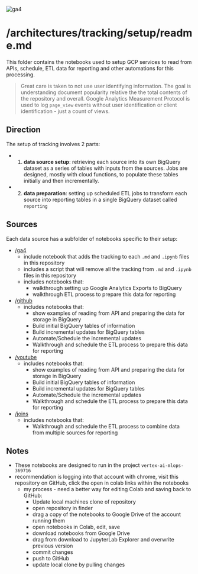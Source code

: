 ![ga4](https://www.google-analytics.com/collect?v=2&tid=G-6VDTYWLKX6&cid=1&en=page_view&sid=1&dl=statmike%2Fvertex-ai-mlops%2Farchitectures%2Ftracking%2Fsetup&dt=readme.md)

# /architectures/tracking/setup/readme.md

This folder contains the notebooks used to setup GCP services to read from APIs, schedule, ETL data for reporting and other automations for this processing.

>Great care is taken to not use user identifying information.  The goal is understanding document popularity relative the the total contents of the repository and overall.  Google Analytics Measurement Protocol is used to log `page_view` events without user identification or client identification - just a count of views.

## Direction
The setup of tracking involves 2 parts:
- 1. **data source setup**: retrieving each source into its own BigQuery dataset as a series of tables with inputs from the sources.  Jobs are designed, mostly with cloud functions, to populate these tables initially and then incrementally.
- 2. **data preparation**: setting up scheduled ETL jobs to transform each source into reporting tables in a single BigQuery dataset called `reporting`

## Sources
Each data source has a subfolder of notebooks specific to their setup:
- [/ga4](./ga4/readme.md)
    - include notebook that adds the tracking to each `.md` and `.ipynb` files in this repository
    - includes a script that will remove all the tracking from `.md` and `.ipynb` files in this repository
    - includes notebooks that:
        - walkthrough setting up Google Analytics Exports to BigQuery
        - walkthrough ETL process to prepare this data for reporting
- [/github](./github/readme.md)
    - includes notebooks that:
        - show examples of reading from API and preparing the data for storage in BigQuery
        - Build initial BigQuery tables of information
        - Build incremental updates for BigQuery tables
        - Automate/Schedule the incremental updates
        - Walkthrough and schedule the ETL process to prepare this data for reporting
- [/youtube](./youtube/readme.md)
    - includes notebooks that:
        - show examples of reading from API and preparing the data for storage in BigQuery
        - Build initial BigQuery tables of information
        - Build incremental updates for BigQuery tables
        - Automate/Schedule the incremental updates
        - Walkthrough and schedule the ETL process to prepare this data for reporting
- [/joins](./joins/readme.md)
    - includes notebooks that:
        - Walkthrough and schedule the ETL process to combine data from multiple sources for reporting

## Notes
- These notebooks are designed to run in the project `vertex-ai-mlops-369716`
- recommendation is logging into that account with chrome, visit this repository on GitHub, click the open in colab links within the notebooks
    - my process - need a better way for editing Colab and saving back to GitHub:
        - Update local machines clone of repository
        - open repository in finder
        - drag a copy of the notebooks to Google Drive of the account running them
        - open notebooks in Colab, edit, save
        - download notebooks from Google Drive
        - drag from download to JupyterLab Explorer and overwrite previous version
        - commit changes
        - push to GitHub
        - update local clone by pulling changes
        

